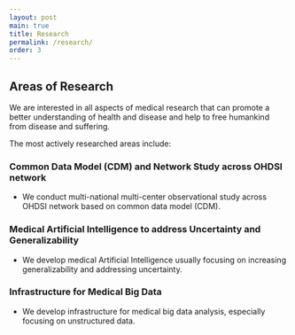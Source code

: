 ```yaml
---
layout: post
main: true
title: Research
permalink: /research/
order: 3
---
```

## Areas of Research

We are interested in all aspects of medical research that can promote a better understanding of health and disease and help to free humankind from disease and suffering.

The most actively researched areas include:

### Common Data Model (CDM) and Network Study across OHDSI network
- We conduct multi-national multi-center observational study across OHDSI network based on common data model (CDM).

### Medical Artificial Intelligence to address Uncertainty and Generalizability
- We develop medical Artificial Intelligence usually focusing on increasing generalizability and addressing uncertainty.

### Infrastructure for Medical Big Data
- We develop infrastructure for medical big data analysis, especially focusing on unstructured data.
